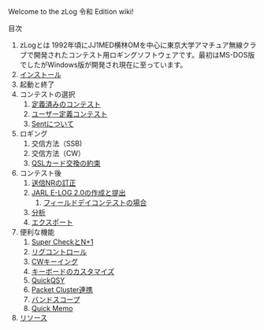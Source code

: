 Welcome to the zLog 令和 Edition wiki!

目次
1. zLogとは
1992年頃にJJ1MED横林OMを中心に東京大学アマチュア無線クラブで開発されたコンテスト用ロギングソフトウェアです。最初はMS-DOS版でしたがWindows版が開発され現在に至っています。
1. [インストール](https://github.com/jr8ppg/zLog/wiki/%E3%82%A4%E3%83%B3%E3%82%B9%E3%83%88%E3%83%BC%E3%83%AB)
1. 起動と終了
1. コンテストの選択
    1. [定義済みのコンテスト](https://github.com/jr8ppg/zLog/wiki/%E5%AE%9A%E7%BE%A9%E6%B8%88%E3%81%BF%E3%81%AE%E3%82%B3%E3%83%B3%E3%83%86%E3%82%B9%E3%83%88)
    1. [ユーザー定義コンテスト](https://github.com/jr8ppg/zLog/wiki/%E3%83%A6%E3%83%BC%E3%82%B6%E3%83%BC%E5%AE%9A%E7%BE%A9%E3%82%B3%E3%83%B3%E3%83%86%E3%82%B9%E3%83%88)
    1. [Sentについて](https://github.com/jr8ppg/zLog/wiki/Sent%E3%81%AB%E3%81%A4%E3%81%84%E3%81%A6)
1. ロギング
    1. 交信方法（SSB)
    1. 交信方法（CW）
    1. [QSLカード交換の約束](https://github.com/jr8ppg/zLog/wiki/QSL%E3%82%AB%E3%83%BC%E3%83%89%E4%BA%A4%E6%8F%9B%E3%81%AE%E7%B4%84%E6%9D%9F)
1. コンテスト後
    1. [送信NRの訂正](https://github.com/jr8ppg/zLog/wiki/%E9%80%81%E4%BF%A1%EF%BC%AE%EF%BC%B2%E3%81%AE%E8%A8%82%E6%AD%A3)
    1. [JARL E-LOG 2.0の作成と提出](https://github.com/jr8ppg/zLog/wiki/JARL-E-LOG-2.0%E3%81%AE%E4%BD%9C%E6%88%90%E3%81%A8%E6%8F%90%E5%87%BA)
        1. [フィールドデイコンテストの場合](https://github.com/jr8ppg/zLog/wiki/%E3%83%95%E3%82%A3%E3%83%BC%E3%83%AB%E3%83%89%E3%83%87%E3%82%A4%E3%82%B3%E3%83%B3%E3%83%86%E3%82%B9%E3%83%88%E3%81%AE%E5%A0%B4%E5%90%88)
    1. [分析](https://github.com/jr8ppg/zLog/wiki/%E5%88%86%E6%9E%90)
    1. [エクスポート](https://github.com/jr8ppg/zLog/wiki/%E3%82%A8%E3%82%AF%E3%82%B9%E3%83%9D%E3%83%BC%E3%83%88)
1. 便利な機能
    1. [Super CheckとN+1](https://github.com/jr8ppg/zLog/wiki/Super-Check-(N%EF%BC%8B1))
    1. [リグコントロール](https://github.com/jr8ppg/zLog/wiki/%E3%83%AA%E3%82%B0%E3%82%B3%E3%83%B3%E3%83%88%E3%83%AD%E3%83%BC%E3%83%AB)
    1. [CWキーイング](https://github.com/jr8ppg/zLog/wiki/CW%E3%82%AD%E3%83%BC%E3%82%A4%E3%83%B3%E3%82%B0)
    1. [キーボードのカスタマイズ](https://github.com/jr8ppg/zLog/wiki/%E3%82%AD%E3%83%BC%E3%83%9C%E3%83%BC%E3%83%89%E3%81%AE%E3%82%AB%E3%82%B9%E3%82%BF%E3%83%9E%E3%82%A4%E3%82%BA)  
    1. [QuickQSY](https://github.com/jr8ppg/zLog/wiki/QuickQSY)
    1. [Packet Cluster連携](https://github.com/jr8ppg/zLog/wiki/Packet-Cluster%E9%80%A3%E6%90%BA)
    1. [バンドスコープ](https://github.com/jr8ppg/zLog/wiki/%E3%83%90%E3%83%B3%E3%83%89%E3%82%B9%E3%82%B3%E3%83%BC%E3%83%97)
    1. [Quick Memo](https://github.com/jr8ppg/zLog/wiki/Quick-Memo)
1. [リソース](https://github.com/jr8ppg/zLog/wiki/%E3%83%AA%E3%82%BD%E3%83%BC%E3%82%B9)

